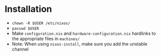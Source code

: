 # Installation
* `chown -R $USER /etc/nixos/`
* `passwd $USER`
* Make `configuration.nix` and `hardware-configuration.nix` hardlinks to the appropriate files in `machines/`
* Note: When using `nixos-install`, make sure you add the unstable channel
